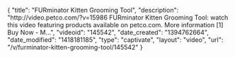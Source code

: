 {
    "title": "FURminator Kitten Grooming Tool",
    "description": "http:\/\/video.petco.com\/?v=15986 FURminator Kitten Grooming Tool: watch this video featuring products available on petco.com. More information [1] Buy Now - M...",
    "videoid": "145542",
    "date_created": "1394762664",
    "date_modified": "1418181185",
    "type": "captivate",
    "layout": "video",
    "url": "\/v\/furminator-kitten-grooming-tool\/145542"
}